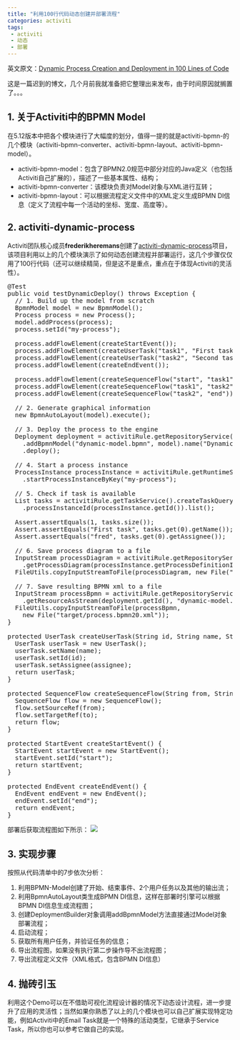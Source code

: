 ```yaml
---
title: "利用100行代码动态创建并部署流程"
categories: activiti 
tags: 
 - activiti
 - 动态
 - 部署
---
```


英文原文：[Dynamic Process Creation and Deployment in 100 Lines of Code](http://stacktrace.be/blog/2013/03/dynamic-process-creation-and-deployment-in-100-lines/)

这是一篇迟到的博文，几个月前我就准备把它整理出来发布，由于时间原因就搁置了。。。

## 1. 关于Activiti中的BPMN Model

在5.12版本中把各个模块进行了大幅度的划分，值得一提的就是activiti-bpmn-的几个模块（activiti-bpmn-converter、activiti-bpmn-layout、activiti-bpmn-model）。

* activiti-bpmn-model：包含了BPMN2.0规范中部分对应的Java定义（也包括Activiti自己扩展的），描述了一些基本属性、结构；
* activiti-bpmn-converter：该模块负责对Model对象与XML进行互转；
* activiti-bpmn-layout：可以根据流程定义文件中的XML定义生成BPMN DI信息（定义了流程中每一个活动的坐标、宽度、高度等）。

## 2. activiti-dynamic-process

Activiti团队核心成员**frederikheremans**创建了[activiti-dynamic-process](https://github.com/frederikheremans/activiti-dynamic-process)项目，该项目利用以上的几个模块演示了如何动态创建流程并部署运行，这几个步骤仅仅用了100行代码（还可以继续精简，但是这不是重点，重点在于体现Activiti的灵活性）。

<pre class="brush:java">
@Test
public void testDynamicDeploy() throws Exception {
  // 1. Build up the model from scratch
  BpmnModel model = new BpmnModel();
  Process process = new Process();
  model.addProcess(process);
  process.setId("my-process");

  process.addFlowElement(createStartEvent());
  process.addFlowElement(createUserTask("task1", "First task", "fred"));
  process.addFlowElement(createUserTask("task2", "Second task", "john"));
  process.addFlowElement(createEndEvent());

  process.addFlowElement(createSequenceFlow("start", "task1"));
  process.addFlowElement(createSequenceFlow("task1", "task2"));
  process.addFlowElement(createSequenceFlow("task2", "end"));

  // 2. Generate graphical information
  new BpmnAutoLayout(model).execute();

  // 3. Deploy the process to the engine
  Deployment deployment = activitiRule.getRepositoryService().createDeployment()
    .addBpmnModel("dynamic-model.bpmn", model).name("Dynamic process deployment")
    .deploy();

  // 4. Start a process instance
  ProcessInstance processInstance = activitiRule.getRuntimeService()
    .startProcessInstanceByKey("my-process");

  // 5. Check if task is available
  List tasks = activitiRule.getTaskService().createTaskQuery()
    .processInstanceId(processInstance.getId()).list();

  Assert.assertEquals(1, tasks.size());
  Assert.assertEquals("First task", tasks.get(0).getName());
  Assert.assertEquals("fred", tasks.get(0).getAssignee());

  // 6. Save process diagram to a file  
  InputStream processDiagram = activitiRule.getRepositoryService()
    .getProcessDiagram(processInstance.getProcessDefinitionId());
  FileUtils.copyInputStreamToFile(processDiagram, new File("target/diagram.png"));

  // 7. Save resulting BPMN xml to a file
  InputStream processBpmn = activitiRule.getRepositoryService()
    .getResourceAsStream(deployment.getId(), "dynamic-model.bpmn");
  FileUtils.copyInputStreamToFile(processBpmn, 
    new File("target/process.bpmn20.xml"));
}

protected UserTask createUserTask(String id, String name, String assignee) {
  UserTask userTask = new UserTask();
  userTask.setName(name);
  userTask.setId(id);
  userTask.setAssignee(assignee);
  return userTask;
}

protected SequenceFlow createSequenceFlow(String from, String to) {
  SequenceFlow flow = new SequenceFlow();
  flow.setSourceRef(from);
  flow.setTargetRef(to);
  return flow;
}

protected StartEvent createStartEvent() {
  StartEvent startEvent = new StartEvent();
  startEvent.setId("start");
  return startEvent;
}

protected EndEvent createEndEvent() {
  EndEvent endEvent = new EndEvent();
  endEvent.setId("end");
  return endEvent;
}
</pre>

部署后获取流程图如下所示：
![](/files/2013/05/diagram.png)

## 3. 实现步骤

按照从代码清单中的7步依次分析：

1. 利用BPMN-Model创建了开始、结束事件、2个用户任务以及其他的输出流；
2. 利用BpmnAutoLayout类生成BPMN DI信息，这样在部署时引擎可以根据BPMN DI信息生成流程图；
3. 创建DeploymentBuilder对象调用addBpmnModel方法直接通过Model对象部署流程；
4. 启动流程；
5. 获取所有用户任务，并验证任务的信息；
6. 导出流程图，如果没有执行第二步操作导不出流程图；
7. 导出流程定义文件（XML格式，包含BPMN DI信息）

## 4. 抛砖引玉

利用这个Demo可以在不借助可视化流程设计器的情况下动态设计流程，进一步提升了应用的灵活性；当然如果你熟悉了以上的几个模块也可以自己扩展实现特定功能，例如Activiti中的Email Task就是一个特殊的活动类型，它继承于Service Task，所以你也可以参考它做自己的实现。